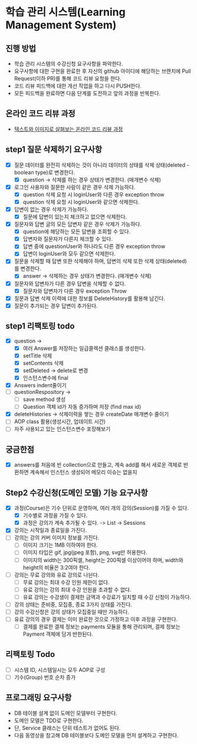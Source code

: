 # 학습 관리 시스템(Learning Management System)
## 진행 방법
* 학습 관리 시스템의 수강신청 요구사항을 파악한다.
* 요구사항에 대한 구현을 완료한 후 자신의 github 아이디에 해당하는 브랜치에 Pull Request(이하 PR)를 통해 코드 리뷰 요청을 한다.
* 코드 리뷰 피드백에 대한 개선 작업을 하고 다시 PUSH한다.
* 모든 피드백을 완료하면 다음 단계를 도전하고 앞의 과정을 반복한다.

## 온라인 코드 리뷰 과정
* [텍스트와 이미지로 살펴보는 온라인 코드 리뷰 과정](https://github.com/next-step/nextstep-docs/tree/master/codereview)

## step1 질문 삭제하기 요구사항
* [X] 질문 데이터를 완전히 삭제하는 것이 아니라 데이터의 상태를 삭제 상태(deleted - boolean type)로 변경한다.
  * [X] question -> 삭제를 하는 경우 상태가 변경한다. (매개변수 삭제)
* [X] 로그인 사용자와 질문한 사람이 같은 경우 삭제 가능하다.
  * [X] question 삭제 요청 시 loginUser와 다른 경우 exception throw
  * [X] question 삭제 요청 시 loginUser와 같으면 삭제한다.
* [X] 답변이 없는 경우 삭제가 가능하다.
  * [X] 질문에 답변이 있는지 체크하고 없으면 삭제한다.
* [X] 질문자와 답변 글의 모든 답변자 같은 경우 삭제가 가능하다.
  * [X] question에 해당하는 모든 답변을 조회할 수 있다.
  * [X] 답변자와 질문자가 다른지 체크할 수 있다.
  * [X] 답변 중에 questionUser와 하나라도 다른 경우 exception throw
  * [X] 답변이 loginUser와 모두 같으면 삭제한다.
* [X] 질문을 삭제할 때 답변 또한 삭제해야 하며, 답변의 삭제 또한 삭제 상태(deleted)를 변경한다.
  * [X] answer -> 삭제하는 경우 상태가 변경한다. (매개변수 삭제)
* [X] 질문자와 답변자가 다른 경우 답변을 삭제할 수 없다.
  * [X] 질문자와 답변자가 다른 경우 exception Throw
* [X] 질문과 답변 삭제 이력에 대한 정보를 DeleteHistory를 활용해 남긴다.
* [X] 질문이 추가되는 경우 답변이 추가된다.

## step1 리팩토링 todo
* [X] question -> 
  * [X] 여러 Answer를 저장하는 일급콜렉션 클래스를 생성한다.
  * [X] setTitle 삭제
  * [X] setContents 삭제
  * [X] setDeleted -> delete로 변경
  * [X] 인스턴스변수에 final
* [X] Answers indent줄이기
* [ ] questionRespository -> 
  * [ ] save method 생성
  * [ ] Question 객체 id가 자동 증가하며 저장 (find max id)
* [X] deleteHistories -> 삭제이력을 쌓는 경우 createDate 매개변수 줄이기
* [ ] AOP class 활용(생성시간, 업데이트 시간)
* [ ] 자주 사용되고 있는 인스턴스변수 포장해보기

## 궁금한점
* [X] answers를 처음에 빈 collection으로 만들고, 계속 add를 해서 새로운 객체로 반환하면 계속해서 인스턴스 생성되어 메모리 이슈는 없을지

## Step2 수강신청(도메인 모델) 기능 요구사항
* [X] 과정(Course)은 기수 단위로 운영하며, 여러 개의 강의(Session)를 가질 수 있다.
  * [X] 기수별로 과정을 가질 수 있다.
  * [X] 과정은 강의가 계속 추가될 수 있다. -> List<Session> -> Sessions
* [X] 강의는 시작일과 종료일을 가진다.
* [ ] 강의는 강의 커버 이미지 정보를 가진다. 
  * [ ] 이미지 크기는 1MB 이하여야 한다. 
  * [ ] 이미지 타입은 gif, jpg(jpeg 포함), png, svg만 허용한다.
  * [ ] 이미지의 width는 300픽셀, height는 200픽셀 이상이어야 하며, width와 height의 비율은 3:2여야 한다. 
* [ ] 강의는 무료 강의와 유료 강의로 나뉜다. 
  * [ ] 무료 강의는 최대 수강 인원 제한이 없다. 
  * [ ] 유료 강의는 강의 최대 수강 인원을 초과할 수 없다. 
  * [ ] 유료 강의는 수강생이 결제한 금액과 수강료가 일치할 때 수강 신청이 가능하다. 
* [ ] 강의 상태는 준비중, 모집중, 종료 3가지 상태를 가진다. 
* [ ] 강의 수강신청은 강의 상태가 모집중일 때만 가능하다. 
* [ ] 유료 강의의 경우 결제는 이미 완료한 것으로 가정하고 이후 과정을 구현한다. 
  * [ ] 결제를 완료한 결제 정보는 payments 모듈을 통해 관리되며, 결제 정보는 Payment 객체에 담겨 반한된다.
## 리팩토링 Todo
* [ ] 시스템 ID, 시스템일시는 모두 AOP로 구성
* [ ] 기수(Group) 번호 순차 증가

## 프로그래밍 요구사항
* DB 테이블 설계 없이 도메인 모델부터 구현한다. 
* 도메인 모델은 TDD로 구현한다. 
* 단, Service 클래스는 단위 테스트가 없어도 된다. 
* 다음 동영상을 참고해 DB 테이블보다 도메인 모델을 먼저 설계하고 구현한다.